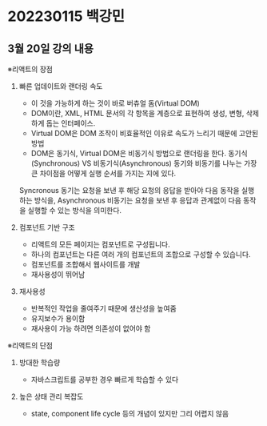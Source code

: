 # 202230115 백강민
## 3월 20일 강의 내용

※리액트의 장점

1. 빠른 업데이트와 랜더링 속도

    - 이 것을 가능하게 하는 것이 바로 버츄얼 돔(Virtual DOM)
    - DOM이란, XML, HTML 문서의 각 항목을 계층으로 표현하여 생성, 변형, 삭제하게 돕는 인터페이스. 
    - Virtual DOM은 DOM 조작이 비효율적인 이유로 속도가 느리기 때문에 고안된 방법
    - DOM은 동기식, Virtual DOM은 비동기식 방법으로 랜더링을 한다.
   동기식(Synchronous) VS 비동기식(Asynchronous)
   동기와 비동기를 나누는 가장 큰 차이점을 어떻게 실행 순서를 가지는 지에 있다.

   Syncronous 동기는 요청을 보낸 후 해당 요청의 응답을 받아야 다음 동작을 실행하는 방식을,
   Asynchronous 비동기는 요청을 보낸 후 응답과 관계없이 다음 동작을 실행할 수 있는 방식을 의미한다.

2. 컴포넌트 기반 구조

    - 리액트의 모든 페이지는 컴포넌트로 구성됩니다.
    - 하나의 컴포넌트는 다른 여러 개의 컴포넌트의 조합으로 구성할 수 있습니다.
    - 컴포넌트를 조합해서 웹사이트를 개발
    - 재사용성이 뛰어남



3. 재사용성

    - 반복적인 작업을 줄여주기 때문에 생산성을 높여줌
    - 유지보수가 용이함
    - 재사용이 가능 하려면 의존성이 없어야 함



※리액트의 단점

1. 방대한 학습량
    - 자바스크립트를 공부한 경우 빠르게 학습할 수 있다

2. 높은 상태 관리 복잡도
    - state, component life cycle 등의 개념이 있지만 그리 어렵지 않음

